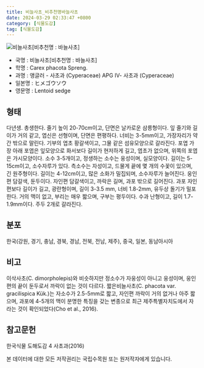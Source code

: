 ```yaml
---
title: 비늘사초_비추천명바늘사초
date: 2024-03-29 02:33:47 +0800
category: [식물도감]
tag: [식물도감]
---
```




![비늘사초[비추천명 : 바늘사초]](/fileUpload/plants/basic/Cyperaceae/Carex/4623/1_th2.JPG)
- 국명 : 비늘사초[비추천명 : 바늘사초]
- 학명 : Carex phacota Spreng.
- 과명 : 앵글러 - 사초과 (Cyperaceae) APG Ⅳ- 사초과 (Cyperaceae)
- 일본명 : ヒメゴウソウ
- 영문명 : Lentoid sedge


## 형태
다년생. 총생한다. 줄기 높이 20-70cm이고, 단면은 날카로운 삼릉형이다. 잎 줄기와 길이가 거의 같고, 엽신은 선형이며, 단면은 편평하다. 너비는 3-5mm이고, 가장자리가 약간 밖으로 말린다. 기부의 엽초 황갈색이고, 그물 같은 섬유모양으로 갈라진다. 포엽 가장 아래 포엽은 잎모양으로 화서보다 길이가 현저하게 길고, 엽초가 없으며, 위쪽의 포엽은 가시모양이다. 소수 3-5개이고, 정생하는 소수는 웅성이며, 실모양이다. 길이는 5-15cm이고, 소수자루가 있다. 측소수는 자성이고, 드물게 끝에 몇 개의 수꽃이 있으며, 긴 원주형이다. 길이는 4-12cm이고, 많은 소화가 밀집되며, 소수자루가 늘어진다. 웅인편 담갈색, 둔두이다. 자인편 담갈색이고, 까락은 길며, 과포 밖으로 길어진다. 과포 자인편보다 길이가 길고, 광란형이며, 길이 3-3.5 mm, 너비 1.8-2mm, 유두상 돌기가 밀포한다. 거의 맥이 없고, 부리는 매우 짧으며, 구부는 평두이다. 수과 난형이고, 길이 1.7-1.9mm이다. 주두 2개로 갈라진다.
## 분포
한국(강원, 경기, 충남, 경북, 경남, 전북, 전남, 제주), 중국, 일본, 동남아시아
## 비고
이삭사초(C. dimorpholepis)와 비슷하지만 정소수가 자웅성이 아니고 웅성이며, 웅인편의 끝이 둔두로서 까락이 없는 것이 다르다. 짧은비늘사초(C. phacota var. gracilispica Kük.)는 자소수가 2.5-5mm로 짧고, 자인편 까락이 거의 없거나 아주 짧으며, 과포에 4-5개의 맥이 분명한 특징을 갖는 변종으로 최근 제주특별자치도에서 자라는 것이 확인되었다(Cho et al., 2016).
## 참고문헌
한국식물 도해도감 4 사초과(2016)






본 데이터에 대한 모든 저작권리는 국립수목원 또는 원저작자에게 있습니다.
